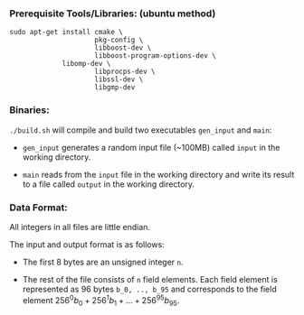 ### Prerequisite Tools/Libraries: (ubuntu method)
```
sudo apt-get install cmake \
                     pkg-config \
                     libboost-dev \
                     libboost-program-options-dev \
		     libomp-dev \
                     libprocps-dev \
                     libssl-dev \
                     libgmp-dev
```

### Binaries:

`./build.sh` will compile and build two executables `gen_input` and `main`:

- `gen_input` generates a random input file (~100MB) called `input` in the working directory.

- `main` reads from the `input` file in the working directory and write its
  result to a file called `output` in the working directory.

### Data Format:
All integers in all files are little endian.

The input and output format is as follows:
- The first 8 bytes are an unsigned integer `n`.

- The rest of the file consists of `n` field elements. Each field element is
  represented as 96 bytes `b_0, .., b_95` and corresponds to the field element
  $256^0 b_0 + 256^1 b_1 + ... + 256^95 b_95$.
